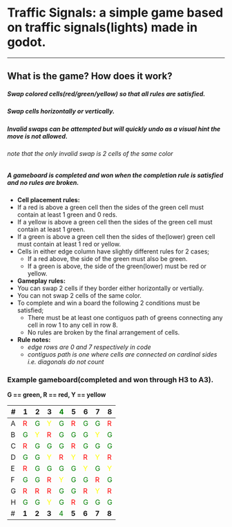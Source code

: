 # Traffic Signals: a simple game based on traffic signals(lights) made in godot.
---
## What is the game? How does it work?
##### Swap colored cells(red/green/yellow) so that all rules are satisfied.
##### Swap cells horizontally or vertically.
##### Invalid swaps can be attempted but will quickly undo as a visual hint the move is not allowed.
###### *note that the only invalid swap is 2 cells of the same color*
##### A gameboard is completed and won when the completion rule is satisfied and no rules are broken.
- **Cell placement rules:**
- If a red is above a green cell then the sides of the green cell must contain at least 1 green and 0 reds.
- If a yellow is above a green cell then the sides of the green cell must contain at least 1 green.
- If a green is above a green cell then the sides of the(lower) green cell must contain at least 1 red or yellow.
- Cells in either edge column have slightly different rules for 2 cases;
  - If a red above, the side of the green must also be green.
  - If a green is above, the side of the green(lower) must be red or yellow.
- **Gameplay rules:**
- You can swap 2 cells if they border either horizontally or vertially.
- You can not swap 2 cells of the same color.
- To complete and win a board the following 2 conditions must be satisfied;
  - There must be at least one contiguos path of greens connecting any cell in row 1 to any cell in row 8.  
  - No rules are broken by the final arrangement of cells.
- **Rule notes:**
  - *edge rows are 0 and 7 respectively in code*
  - *contiguos path is one where cells are connected on cardinal sides i.e. diagonals do not count* 
 
### Example gameboard(completed and won through H3 to A3).
**G == green, R == red, Y == yellow**

|#|**1**|**2**|**3**|<font color="green">4</font>|**5**|**6**|**7**|**8**|
|-|-|-|-|-|-|-|-|-|
|A| <font color="red">R</font> | <font color="green">G</font> | <font color="yellow">Y</font> | <font color="green">G</font> | <font color="red">R</font> | <font color="green">G</font> | <font color="green">G</font> | <font color="red">R</font> |
|B| <font color="green">G</font> | <font color="yellow">Y</font> | <font color="red">R</font> | <font color="green">G</font> | <font color="green">G</font> | <font color="green">G</font> | <font color="yellow">Y</font> | <font color="green">G</font> |
|C| <font color="red">R</font> | <font color="green">G</font> | <font color="green">G</font> | <font color="green">G</font> | <font color="red">R</font> | <font color="green">G</font> | <font color="green">G</font> | <font color="green">G</font> |
|D| <font color="green">G</font> | <font color="green">G</font> | <font color="yellow">Y</font> | <font color="red">R</font> | <font color="yellow">Y</font> | <font color="red">R</font> | <font color="yellow">Y</font> | <font color="red">R</font> |
|E| <font color="red">R</font> | <font color="green">G</font> | <font color="green">G</font> | <font color="green">G</font> | <font color="green">G</font> | <font color="yellow">Y</font> | <font color="green">G</font> | <font color="yellow">Y</font> |
|F| <font color="green">G</font> | <font color="green">G</font> | <font color="red">R</font> | <font color="yellow">Y</font> | <font color="green">G</font> | <font color="green">G</font> | <font color="red">R</font> | <font color="green">G</font> |
|G| <font color="red">R</font> | <font color="red">R</font> | <font color="red">R</font> | <font color="green">G</font> | <font color="green">G</font> | <font color="red">R</font> | <font color="yellow">Y</font> | <font color="red">R</font> |
|H| <font color="green">G</font> | <font color="green">G</font> | <font color="yellow">Y</font> | <font color="green">G</font> | <font color="red">R</font> | <font color="green">G</font> | <font color="green">G</font> | <font color="green">G</font> |
|#|**1**|**2**|**3**|<font color="green">4</font>|**5**|**6**|**7**|**8**|
